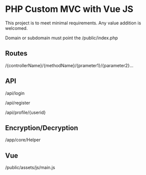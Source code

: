 # PHP Custom MVC with Vue JS

This project is to meet minimal requirements. Any value addition is welcomed.

Domain or subdomain must point the /public/index.php

## Routes
/{controllerName}/{methodName}/{prameter1}/{parameter2}...


## API
/api/login

/api/register

/api/profile/{userid}


## Encryption/Decryption
/app/core/Helper

## Vue 
/public/assets/js/main.js

